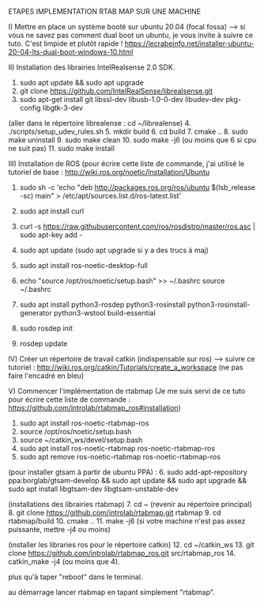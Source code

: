 ETAPES IMPLEMENTATION RTAB MAP SUR UNE MACHINE 




I) Mettre en place un système booté sur ubuntu 20.04 (focal fossa)
 --> si vous ne savez pas comment dual boot un ubuntu, je vous invite à suivre ce tuto. C'est limpide et plutôt rapide ! 
 	https://lecrabeinfo.net/installer-ubuntu-20-04-lts-dual-boot-windows-10.html
 	






 II) Installation des librairies IntelRealsense 2.0 SDK. 
 1. sudo apt update && sudo apt upgrade
 2. git clone https://github.com/IntelRealSense/librealsense.git
 3. sudo apt-get install git libssl-dev libusb-1.0-0-dev libudev-dev pkg-config libgtk-3-dev
 
 (aller dans le répertoire librealense : cd ~/librealense)
 4. ./scripts/setup_udev_rules.sh
 5. mkdir build
 6. cd build
 7. cmake ..
 8. sudo make uninstall 
 9. sudo make clean 
 10. sudo make -j6 (ou moins que 6 si cpu ne suit pas) 
 11. sudo make install
  
 
 
 
 
  III) Installation de ROS (pour écrire cette liste de commande, j'ai utilisé le tutoriel de base : 		http://wiki.ros.org/noetic/Installation/Ubuntu
 
 
 1. sudo sh -c 'echo "deb http://packages.ros.org/ros/ubuntu $(lsb_release -sc) main" > /etc/apt/sources.list.d/ros-latest.list'
 
 2. sudo apt install curl
 3. curl -s https://raw.githubusercontent.com/ros/rosdistro/master/ros.asc | sudo apt-key add -
 4. sudo apt update (sudo apt upgrade si y a des trucs à maj)
 5. sudo apt install ros-noetic-desktop-full
 6. echo "source /opt/ros/noetic/setup.bash" >> ~/.bashrc
source ~/.bashrc
7. sudo apt install python3-rosdep python3-rosinstall python3-rosinstall-generator python3-wstool build-essential
8. sudo rosdep init
9. rosdep update 
 
 
 
 
 
 
 IV) Créer un répertoire de travail catkin (indispensable sur ros)
  --> suivre ce tutoriel : http://wiki.ros.org/catkin/Tutorials/create_a_workspace (ne pas faire l'encadré en bleu)
  
  
  
  
 V) Commencer l'implémentation de rtabmap (Je me suis servi de ce tuto pour écrire cette liste de commande : https://github.com/introlab/rtabmap_ros#installation) 
 
 1. sudo apt install ros-noetic-rtabmap-ros 
 2. source /opt/ros/noetic/setup.bash
 3. source ~/catkin_ws/devel/setup.bash
 4. sudo apt install ros-noetic-rtabmap ros-noetic-rtabmap-ros
 5. sudo apt remove ros-noetic-rtabmap ros-noetic-rtabmap-ros
 
 (pour installer gtsam à partir de ubuntu PPA) : 
 6. sudo add-apt-repository ppa:borglab/gtsam-develop && sudo apt update && sudo apt upgrade && sudo apt install libgtsam-dev libgtsam-unstable-dev
 
 (installations des librairies rtabmap) 
 7. cd ~ (revenir au répertoire principal)
 8. git clone https://github.com/introlab/rtabmap.git rtabmap
 9. cd rtabmap/build
 10. cmake ..
 11. make -j6 (si votre machine n'est pas assez puissante, mettre -j4 ou moins)
 
 (installer les libraries ros pour le répertoire catkin)
 12. cd ~/catkin_ws
 13. git clone https://github.com/introlab/rtabmap_ros.git src/rtabmap_ros
 14. catkin_make -j4 (ou moins que 4). 
 
 
 plus qu'à taper "reboot" dans le terminal. 
 
 au démarrage lancer rtabmap en tapant simplement "rtabmap". 
 
 
 
 
 
